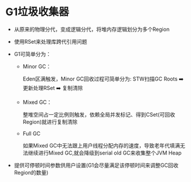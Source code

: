 # G1垃圾收集器

- 从原来的物理分代，变成逻辑分代，将堆内存逻辑划分为多个Region
- 使用RSet来处理库跨代引用问题
- G1可简单分为：
    - Minor GC：

        Eden区满触发，Minor GC回收过程可简单分为: STW扫描GC Roots ➡️ 更新处理RSet ➡️ 复制清除

    - Mixed GC：
    
        整堆空间占一定比例则触发，依赖全局并发标记、得到CSet(可回收 Region)就进行复制清除

    - Full GC

        如果Mixed GC中无法跟上用户线程分配内存的速度，导致老年代填满无法继续进行Mixed GC,就会降级到serial old GC来收集整个JVM Heap

- 提供可停顿时间参数供用户设置(G1会尽量满足该停顿时间来调整GC回收Region的数量)